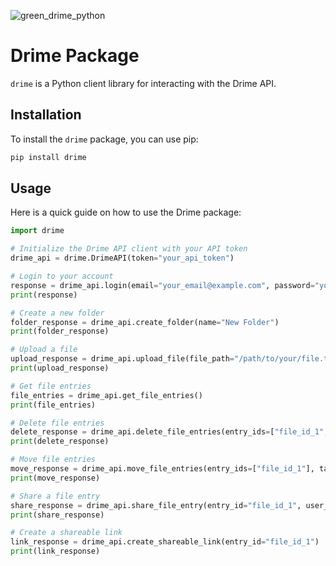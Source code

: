 ![green_drime_python](https://github.com/user-attachments/assets/266b24ad-653c-456e-a2dd-f1a13d38661a)

# Drime Package

`drime` is a Python client library for interacting with the Drime API.

## Installation

To install the `drime` package, you can use pip:

```bash
pip install drime
```

## Usage

Here is a quick guide on how to use the Drime package:

```python
import drime

# Initialize the Drime API client with your API token
drime_api = drime.DrimeAPI(token="your_api_token")

# Login to your account
response = drime_api.login(email="your_email@example.com", password="your_password")
print(response)

# Create a new folder
folder_response = drime_api.create_folder(name="New Folder")
print(folder_response)

# Upload a file
upload_response = drime_api.upload_file(file_path="/path/to/your/file.txt")
print(upload_response)

# Get file entries
file_entries = drime_api.get_file_entries()
print(file_entries)

# Delete file entries
delete_response = drime_api.delete_file_entries(entry_ids=["file_id_1", "file_id_2"], permanent=True)
print(delete_response)

# Move file entries
move_response = drime_api.move_file_entries(entry_ids=["file_id_1"], target_folder_id="new_folder_id")
print(move_response)

# Share a file entry
share_response = drime_api.share_file_entry(entry_id="file_id_1", user_email="user@example.com")
print(share_response)

# Create a shareable link
link_response = drime_api.create_shareable_link(entry_id="file_id_1")
print(link_response)
```
